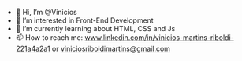 - 👋 Hi, I’m @Vinicios
- 👀 I’m interested in Front-End Development
- 🌱 I’m currently learning about HTML, CSS and Js
- 📫 How to reach me: www.linkedin.com/in/vinicios-martins-riboldi-221a4a2a1 or viniciosriboldimartins@gmail.com


<!---
ViniciosMR/ViniciosMR is a ✨ special ✨ repository because its `README.md` (this file) appears on your GitHub profile.
You can click the Preview link to take a look at your changes.
--->
